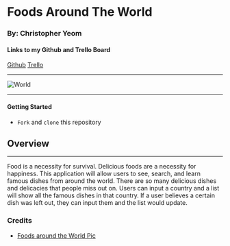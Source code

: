 # Foods Around The World

### By: Christopher Yeom

#### Links to my Github and Trello Board

[Github](https://github.com/Cyeom97/Foods-Around-The-World) [Trello]()

---

![World](https://cdn.tasteatlas.com/static/map_entire2.png)

---

#### **Getting Started**

- `Fork` and `clone` this repository

## **Overview**

---

Food is a necessity for survival. Delicious foods are a necessity for happiness. This application will allow users to see, search, and learn famous dishes from around the world. There are so many delicious dishes and delicacies that people miss out on. Users can input a country and a list will show all the famous dishes in that country. If a user believes a certain dish was left out, they can input them and the list would update.

### Credits

- [Foods around the World Pic](https://www.google.com/imgres?imgurl=https%3A%2F%2Fcdn.tasteatlas.com%2Fstatic%2Fmap_entire2.png&imgrefurl=https%3A%2F%2Fwww.tasteatlas.com%2F&tbnid=i0CbtQsNU31JhM&vet=12ahUKEwiDvtzJke36AhWHmVMKHU2wBe4QMygBegUIARDsAQ..i&docid=jLTNouDQOj2a-M&w=1500&h=786&q=foods%20around%20the%20world&ved=2ahUKEwiDvtzJke36AhWHmVMKHU2wBe4QMygBegUIARDsAQ)
